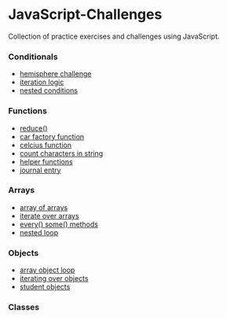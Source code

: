 # JavaScript-Challenges
Collection of practice exercises and challenges using JavaScript.

### Conditionals
* [hemisphere challenge](https://github.com/MattCrook/JavaScript-Challanges/blob/master/hemisphere-challenge.js)
* [iteration logic](https://github.com/MattCrook/JavaScript-Challanges/blob/master/iteration%20logic.js)
* [nested conditions](https://github.com/MattCrook/JavaScript-Challanges/blob/master/nested-conditions.js)


### Functions
* [reduce()](https://github.com/MattCrook/JavaScript-Challanges/blob/master/.reduce().js)
* [car factory function](https://github.com/MattCrook/JavaScript-Challanges/blob/master/car-factory-functions.js)
* [celcius function](https://github.com/MattCrook/JavaScript-Challanges/blob/master/celsius.js)
* [count characters in string](https://github.com/MattCrook/JavaScript-Challanges/blob/master/count-char-in-string.js)
* [helper functions](https://github.com/MattCrook/JavaScript-Challanges/blob/master/helper-functions.js)
* [journal entry](https://github.com/MattCrook/JavaScript-Challanges/blob/master/journal-entry.js)


### Arrays
* [array of arrays](https://github.com/MattCrook/JavaScript-Challanges/blob/master/array-of-arrays.js)
* [iterate over arrays](https://github.com/MattCrook/JavaScript-Challanges/blob/master/array_to_array.js)
* [every() some() methods](https://github.com/MattCrook/JavaScript-Challanges/blob/master/every-some-arrays-functions.js)
* [nested loop](https://github.com/MattCrook/JavaScript-Challanges/blob/master/nestedLoop.js)


### Objects
* [array object loop](https://github.com/MattCrook/JavaScript-Challanges/blob/master/array_object_loop.js)
* [iterating over objects](https://github.com/MattCrook/JavaScript-Challanges/blob/master/iterating_over_objects.js)
* [student objects](https://github.com/MattCrook/JavaScript-Challanges/blob/master/students-exercise.js)


### Classes
